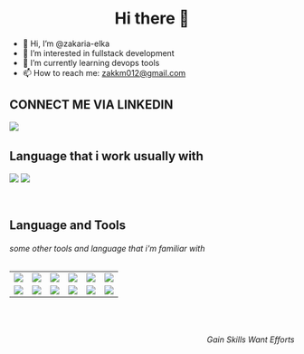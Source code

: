 
<h1 align="center">Hi there 👋</h1>


- 👋 Hi, I’m @zakaria-elka
- 👀 I’m interested in fullstack development
- 🌱 I’m currently learning devops tools
- 📫 How to reach me: zakkm012@gmail.com

<h2>CONNECT ME VIA LINKEDIN</h2>
<a href="https://www.linkedin.com/in/zakaria-el-karmoudi-629a80196/"><img src="https://img.icons8.com/color/48/undefined/linkedin-circled--v1.png"/><a/>
  
  <br/>
<h2>Language that i work usually with</h2>
<p ><img src="https://github-readme-stats.vercel.app/api/top-langs/?username=zakaria-elka&hide=c,c%23&,HTMLlayout=compact" /> 
  <img src="https://img.icons8.com/external-others-iconmarket/64/undefined/external-bang-hand-gestures-others-iconmarket-3.png"/></p>
 <br/>
<h2>Language and Tools</h2>
<h6>some other tools and language that i'm familiar with<h6>     

<table align="center">
<tr>
<td>
<img src="https://img.icons8.com/color/48/undefined/mongodb.png"/>
</td>
<td>
<img src="https://img.icons8.com/color/48/undefined/postgreesql.png"/>     
</td>
<td>  
<img src="https://img.icons8.com/color/48/undefined/react-native.png"/>
</td> 
<td>
<img src="https://img.icons8.com/color/48/undefined/angularjs.png"/>
</td>
<td>
<img src="https://img.icons8.com/color/48/undefined/django.png"/>
</td>
<td>
<img src="https://img.icons8.com/color/48/undefined/jenkins.png"/>
</td>  
</tr>   

<tr>
<td>
<img src="https://img.icons8.com/color/48/undefined/sass.png"/>
</td>
<td>
<img src="https://img.icons8.com/color/48/undefined/firebase.png"/> 
</td>
<td>  
<img src="https://img.icons8.com/ios/50/undefined/php-logo.png"/>
</td> 
<td>
<img src="https://img.icons8.com/external-tal-revivo-shadow-tal-revivo/48/undefined/external-postman-is-the-only-complete-api-development-environment-logo-shadow-tal-revivo.png"/>
</td>
<td>
<img src="https://img.icons8.com/color/48/undefined/nodejs.png"/>
</td>
<td>
<img src="https://img.icons8.com/color/48/undefined/bootstrap.png"/>
</td>  
</tr>  
     
</table>
<br/>
<h6 align="right">Gain Skills Want Efforts</h6>  
     
     




